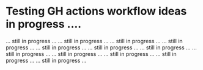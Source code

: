 # Testing GH actions workflow ideas in progress ....

... still in progress ...
... still in progress ...
... still in progress ...
... still in progress ...
... still in progress ...
... still in progress ...
... still in progress ...
... still in progress ...
... still in progress ...
... still in progress ...
... still in progress ...
... still in progress ...
